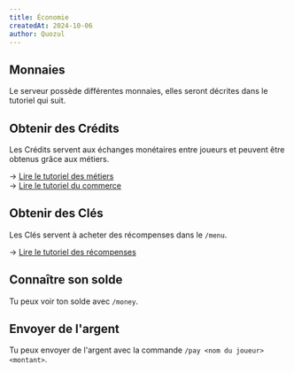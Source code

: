 ```yaml
---
title: Économie
createdAt: 2024-10-06
author: Quozul
---
```


## Monnaies

Le serveur possède différentes monnaies, elles seront décrites dans le tutoriel qui suit.

## Obtenir des Crédits

Les Crédits servent aux échanges monétaires entre joueurs et peuvent être obtenus grâce aux métiers.

→ [Lire le tutoriel des métiers](/wiki/métiers/)  
→ [Lire le tutoriel du commerce](/wiki/commerce/)

## Obtenir des Clés

Les Clés servent à acheter des récompenses dans le `/menu`.

→ [Lire le tutoriel des récompenses](/wiki/récompenses/)

## Connaître son solde

Tu peux voir ton solde avec `/money`.

## Envoyer de l'argent

Tu peux envoyer de l'argent avec la commande `/pay <nom du joueur> <montant>`.
